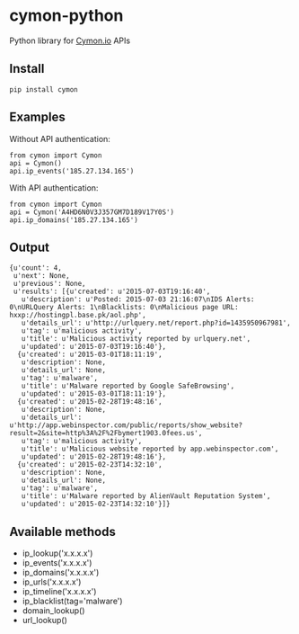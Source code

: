 # cymon-python
Python library for [Cymon.io](https://cymon.io/) APIs

## Install

```
pip install cymon
```

## Examples

Without API authentication:

```
from cymon import Cymon
api = Cymon()
api.ip_events('185.27.134.165')
```

With API authentication:

```
from cymon import Cymon
api = Cymon('A4HD6N0V3J357GM7D189V17Y0S')
api.ip_domains('185.27.134.165')
```

## Output

```  
{u'count': 4,
 u'next': None,
 u'previous': None,
 u'results': [{u'created': u'2015-07-03T19:16:40',
   u'description': u'Posted: 2015-07-03 21:16:07\nIDS Alerts: 0\nURLQuery Alerts: 1\nBlacklists: 0\nMalicious page URL: hxxp://hostingpl.base.pk/aol.php',
   u'details_url': u'http://urlquery.net/report.php?id=1435950967981',
   u'tag': u'malicious activity',
   u'title': u'Malicious activity reported by urlquery.net',
   u'updated': u'2015-07-03T19:16:40'},
  {u'created': u'2015-03-01T18:11:19',
   u'description': None,
   u'details_url': None,
   u'tag': u'malware',
   u'title': u'Malware reported by Google SafeBrowsing',
   u'updated': u'2015-03-01T18:11:19'},
  {u'created': u'2015-02-28T19:48:16',
   u'description': None,
   u'details_url': u'http://app.webinspector.com/public/reports/show_website?result=2&site=http%3A%2F%2Fbymert1903.0fees.us',
   u'tag': u'malicious activity',
   u'title': u'Malicious website reported by app.webinspector.com',
   u'updated': u'2015-02-28T19:48:16'},
  {u'created': u'2015-02-23T14:32:10',
   u'description': None,
   u'details_url': None,
   u'tag': u'malware',
   u'title': u'Malware reported by AlienVault Reputation System',
   u'updated': u'2015-02-23T14:32:10'}]}
```

## Available methods

+ ip_lookup('x.x.x.x')
+ ip_events('x.x.x.x')
+ ip_domains('x.x.x.x')
+ ip_urls('x.x.x.x')
+ ip_timeline('x.x.x.x')
+ ip_blacklist(tag='malware')
+ domain_lookup()
+ url_lookup()